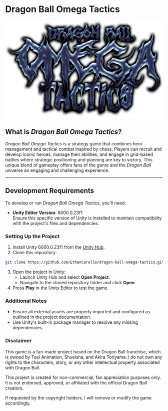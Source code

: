 # Dragon Ball Omega Tactics

<div align="center">
  <img src="ReadmeAssets/dragon-ball-omega-tactics-title.png" alt="Dragon Ball Omega Tactics Title">
</div>

## What is *Dragon Ball Omega Tactics*?

*Dragon Ball Omega Tactics* is a strategy game that combines hero management and tactical combat inspired by chess. Players can recruit and develop iconic heroes, manage their abilities, and engage in grid-based battles where strategic positioning and planning are key to victory. This unique blend of gameplay offers fans of the genre and the *Dragon Ball* universe an engaging and challenging experience.

---

## Development Requirements

To develop or run *Dragon Ball Omega Tactics*, you'll need:

- **Unity Editor Version**: 6000.0.23f1  
  Ensure this specific version of Unity is installed to maintain compatibility with the project's files and dependencies.

### Setting Up the Project

1. Install Unity 6000.0.23f1 from the [Unity Hub](https://unity.com/download).
2. Clone this repository:
```bash
git clone https://github.com/EthanCarollo/dragon-ball-omega-tactics.git
```
3. Open the project in Unity:
   - Launch Unity Hub and select **Open Project**.
   - Navigate to the cloned repository folder and click **Open**.
4. Press **Play** in the Unity Editor to test the game.

### Additional Notes

- Ensure all external assets are properly imported and configured as outlined in the project documentation.
- Use Unity's built-in package manager to resolve any missing dependencies.

### Disclaimer

This game is a fan-made project based on the Dragon Ball franchise, which is owned by Toei Animation, Shueisha, and Akira Toriyama. I do not own any rights to the characters, story, or any other intellectual property associated with Dragon Ball.

This project is created for non-commercial, fan appreciation purposes only. It is not endorsed, approved, or affiliated with the official Dragon Ball creators.

If requested by the copyright holders, I will remove or modify the game accordingly.

